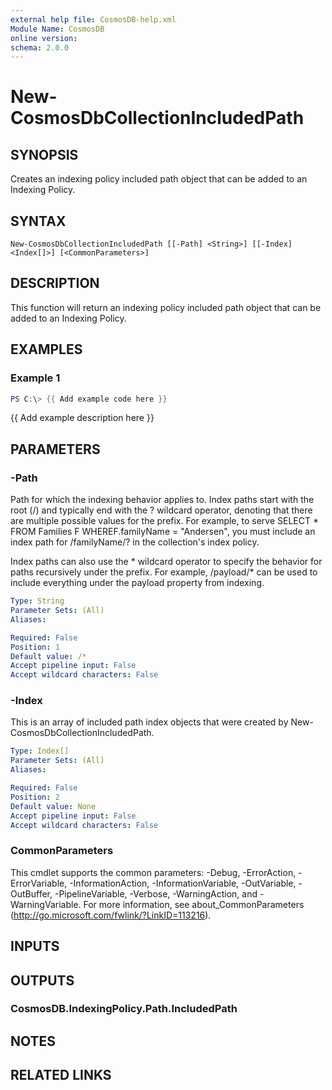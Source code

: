 ```yaml
---
external help file: CosmosDB-help.xml
Module Name: CosmosDB
online version:
schema: 2.0.0
---
```


# New-CosmosDbCollectionIncludedPath

## SYNOPSIS
Creates an indexing policy included path object that can be
added to an Indexing Policy.

## SYNTAX

```
New-CosmosDbCollectionIncludedPath [[-Path] <String>] [[-Index] <Index[]>] [<CommonParameters>]
```

## DESCRIPTION
This function will return an indexing policy included path
object that can be added to an Indexing Policy.

## EXAMPLES

### Example 1
```powershell
PS C:\> {{ Add example code here }}
```

{{ Add example description here }}

## PARAMETERS

### -Path
Path for which the indexing behavior applies to.
Index paths
start with the root (/) and typically end with the ?
wildcard
operator, denoting that there are multiple possible values for
the prefix.
For example, to serve
SELECT * FROM Families F WHEREF.familyName = "Andersen", you
must include an index path for /familyName/?
in the collection's
index policy.

Index paths can also use the * wildcard operator to specify the
behavior for paths recursively under the prefix.
For example, /payload/*
can be used to include everything under the payload property
from indexing.

```yaml
Type: String
Parameter Sets: (All)
Aliases:

Required: False
Position: 1
Default value: /*
Accept pipeline input: False
Accept wildcard characters: False
```

### -Index
This is an array of included path index objects that were
created by New-CosmosDbCollectionIncludedPath.

```yaml
Type: Index[]
Parameter Sets: (All)
Aliases:

Required: False
Position: 2
Default value: None
Accept pipeline input: False
Accept wildcard characters: False
```

### CommonParameters
This cmdlet supports the common parameters: -Debug, -ErrorAction, -ErrorVariable, -InformationAction, -InformationVariable, -OutVariable, -OutBuffer, -PipelineVariable, -Verbose, -WarningAction, and -WarningVariable.
For more information, see about_CommonParameters (http://go.microsoft.com/fwlink/?LinkID=113216).

## INPUTS

## OUTPUTS

### CosmosDB.IndexingPolicy.Path.IncludedPath

## NOTES

## RELATED LINKS
